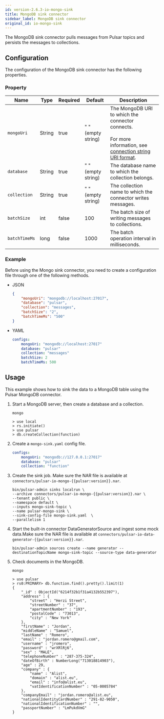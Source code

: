 ```yaml
---
id: version-2.6.3-io-mongo-sink
title: MongoDB sink connector
sidebar_label: MongoDB sink connector
original_id: io-mongo-sink
---
```


The MongoDB sink connector pulls messages from Pulsar topics 
and persists the messages to collections.

## Configuration

The configuration of the MongoDB sink connector has the following properties.

### Property

| Name | Type|Required | Default | Description 
|------|----------|----------|---------|-------------|
| `mongoUri` | String| true| " " (empty string) | The MongoDB URI to which the connector connects. <br><br>For more information, see [connection string URI format](https://docs.mongodb.com/manual/reference/connection-string/). |
| `database` | String| true| " " (empty string)| The database name to which the collection belongs. |
| `collection` | String| true| " " (empty string)| The collection name to which the connector writes messages. |
| `batchSize` | int|false|100 | The batch size of writing messages to collections. |
| `batchTimeMs` |long|false|1000| The batch operation interval in milliseconds. |


### Example

Before using the Mongo sink connector, you need to create a configuration file through one of the following methods.

* JSON
  
    ```json
    {
        "mongoUri": "mongodb://localhost:27017",
        "database": "pulsar",
        "collection": "messages",
        "batchSize": "2",
        "batchTimeMs": "500"
    }
    ```

* YAML
  
    ```yaml
    configs:
        mongoUri: "mongodb://localhost:27017"
        database: "pulsar"
        collection: "messages"
        batchSize: 2
        batchTimeMs: 500
    ```

## Usage

This example shows how to sink the data to a MongoDB table using the Pulsar MongoDB connector.

1. Start a MongoDB server, then create a database and a collection.

    ```shell
    mongo

    > use local
    > rs.initiate()
    > use pulsar
    > db.createCollection(function)
    ```

2. Create a `mongo-sink.yaml` config file.

    ```yaml
    configs:
        mongoUri: "mongodb://127.0.0.1:27017"
        database: "pulsar"
        collection: "function"
    ```

3. Create the sink job. Make sure the NAR file is available at `connectors/pulsar-io-mongo-{{pulsar:version}}.nar`.

    ```shell
    bin/pulsar-admin sinks localrun \
    --archive connectors/pulsar-io-mongo-{{pulsar:version}}.nar \
    --tenant public \
    --namespace default \
    --inputs mongo-sink-topic \
    --name pulsar-mongo-sink \
    --sink-config-file mongo-sink.yaml  \
    --parallelism 1

4. Start the built-in connector DataGeneratorSource and ingest some mock data.Make sure the NAR file is available at `connectors/pulsar-io-data-generator-{{pulsar:version}}.nar`.

    ```shell
    bin/pulsar-admin sources create --name generator --destinationTopicName mongo-sink-topic --source-type data-generator
    ```

5. Check documents in the MongoDB.

    ```shell
    mongo

    > use pulsar
    > rs0:PRIMARY> db.function.find().pretty().limit(1)
    {
        "_id" : ObjectId("6214f32b1f31a4132b552397"),
        "address" : {
            "street" : "Herzi Street",
            "streetNumber" : "37",
            "apartmentNumber" : "193",
            "postalCode" : "73013",
            "city" : "New York"
        },
        "firstName" : "Jordan",
        "middleName" : "Samuel",
        "lastName" : "Romero",
        "email" : "jordan.romero@gmail.com",
        "username" : "jromero",
        "password" : "wrXRlRj6",
        "sex" : "MALE",
        "telephoneNumber" : "287-375-324",
        "dateOfBirth" : NumberLong("713018814903"),
        "age" : 29,
        "company" : {
            "name" : "Alist",
            "domain" : "alist.eu",
            "email" : "info@alist.eu",
            "vatIdentificationNumber" : "05-0005784"
        },
        "companyEmail" : "jordan.romero@alist.eu",
        "nationalIdentityCardNumber" : "291-82-9050",
        "nationalIdentificationNumber" : "",
        "passportNumber" : "LmPukdVmG"
    }
    ``` 